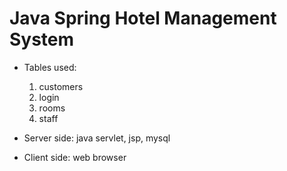 # Java Spring Hotel Management System

- Tables used:
  1. customers
  2. login
  3. rooms
  4. staff

- Server side: java servlet, jsp, mysql
- Client side: web browser
